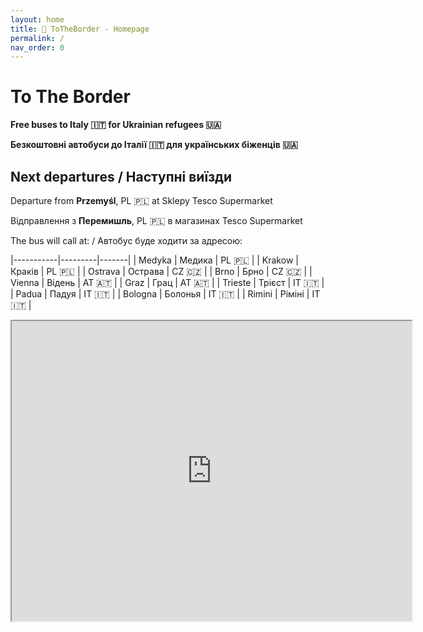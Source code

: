 ```yaml
---
layout: home
title: 📍 ToTheBorder - Homepage
permalink: /
nav_order: 0
---
```


# To The Border

**Free buses to Italy 🇮🇹 for Ukrainian refugees 🇺🇦**

**Безкоштовні автобуси до Італії 🇮🇹 для українських біженців 🇺🇦**

## Next departures / Наступні виїзди

Departure from **Przemyśl**, PL 🇵🇱  at Sklepy Tesco Supermarket

Відправлення з **Перемишль**, PL 🇵🇱 в магазинах Tesco Supermarket

The bus will call at: / Автобус буде ходити за адресою:

|-----------|---------|-------|
| Medyka    | Медика  | PL 🇵🇱 |
| Krakow    | Краків  | PL 🇵🇱 |
| Ostrava   | Острава | CZ 🇨🇿 |
| Brno      | Брно    | CZ 🇨🇿 | 
| Vienna    | Відень  | AT 🇦🇹 |
| Graz      | Грац    | AT 🇦🇹 |
| Trieste   | Трієст  | IT 🇮🇹 |
| Padua     | Падуя   | IT 🇮🇹 |
| Bologna   | Болонья | IT 🇮🇹 |
| Rimini    | Ріміні  | IT 🇮🇹 |

<iframe src="https://www.google.com/maps/d/u/1/embed?mid=1RDBPYBmVBTh5TUjMURHqqwDRRISlq2CX&ehbc=2E312F" width="640" height="480"></iframe>